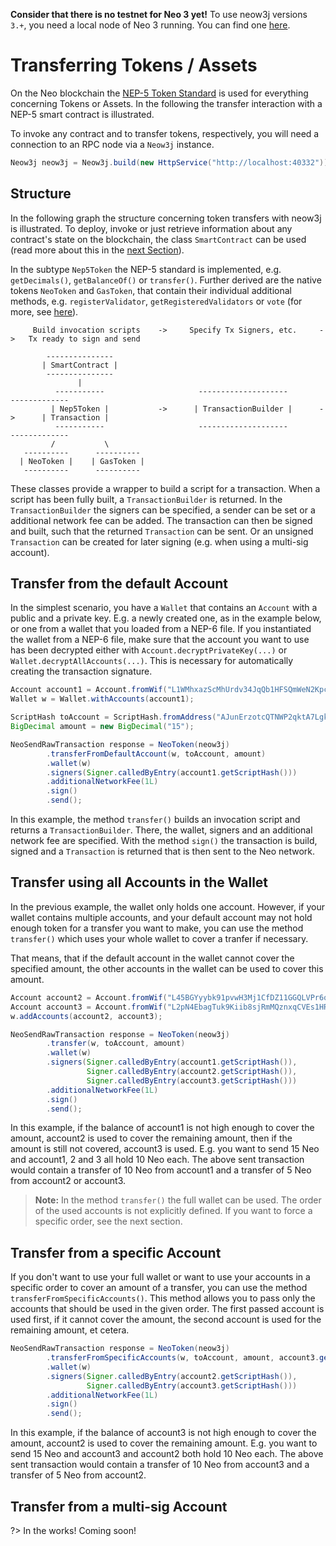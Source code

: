 **Consider that there is no testnet for Neo 3 yet!** To use neow3j versions `3.+`, you need a local node of Neo 3 running. You can find one [here](http://github.com/axlabs/neo3-privatenet-docker).

# Transferring Tokens / Assets

On the Neo blockchain the [NEP-5 Token Standard](http://github.com/neo-project/proposals/blob/master/nep-5.mediawiki) is used for everything concerning Tokens or Assets. In the following the transfer interaction with a NEP-5 smart contract is illustrated.

To invoke any contract and to transfer tokens, respectively, you will need a connection to an RPC node via a `Neow3j` instance.

```java
Neow3j neow3j = Neow3j.build(new HttpService("http://localhost:40332"));
```

## Structure

In the following graph the structure concerning token transfers with neow3j is illustrated.
To deploy, invoke or just retrieve information about any contract's state on the blockchain, the class `SmartContract` can be used (read more about this in the [next Section](neo3_guides/contract_invocation.md)).

In the subtype `Nep5Token` the NEP-5 standard is implemented, e.g. `getDecimals()`, `getBalanceOf()` or `transfer()`. Further derived are the native tokens `NeoToken` and `GasToken`, that contain their individual additional methods, e.g. `registerValidator`, `getRegisteredValidators` or `vote` (for more, see [here](https://docs.neo.org/v3/docs/en-us/reference/scapi/api/neo.html)).

```
     Build invocation scripts    ->     Specify Tx Signers, etc.     ->   Tx ready to sign and send

        ---------------
       | SmartContract |
        ---------------
               |
          -----------                     --------------------                -------------
         | Nep5Token |           ->      | TransactionBuilder |      ->      | Transaction |
          -----------                     --------------------                -------------
         /           \
   ----------      ----------
  | NeoToken |    | GasToken |
   ----------      ----------
```

These classes provide a wrapper to build a script for a transaction. When a script has been fully built, a `TransactionBuilder` is returned. In the `TransactionBuilder` the signers can be specified, a sender can be set or a additional network fee can be added.
The transaction can then be signed and built, such that the returned `Transaction` can be sent. Or an unsigned `Transaction` can be created for later signing (e.g. when using a multi-sig account).

## Transfer from the default Account

In the simplest scenario, you have a `Wallet` that contains an `Account` with a public and a private key. E.g. a newly
created one, as in the example below, or one from a wallet that you loaded from a NEP-6 file. If you instantiated
the wallet from a NEP-6 file, make sure that the account you want to use has been decrypted either with
`Account.decryptPrivateKey(...)` or `Wallet.decryptAllAccounts(...)`. This is necessary for automatically creating the
transaction signature.

```java
Account account1 = Account.fromWif("L1WMhxazScMhUrdv34JqQb1HFSQmWeN2Kpc1R9JGKwL7CDNP21uR");
Wallet w = Wallet.withAccounts(account1);

ScriptHash toAccount = ScriptHash.fromAddress("AJunErzotcQTNWP2qktA7LgkXZVdHea97H");
BigDecimal amount = new BigDecimal("15");

NeoSendRawTransaction response = NeoToken(neow3j)
        .transferFromDefaultAccount(w, toAccount, amount)
        .wallet(w)
        .signers(Signer.calledByEntry(account1.getScriptHash()))
        .additionalNetworkFee(1L)
        .sign()
        .send();
```

In this example, the method `transfer()` builds an invocation script and returns a `TransactionBuilder`. There, the wallet, signers and an additional network fee are specified. With the method `sign()` the transaction is build, signed and a `Transaction` is returned that is then sent to the Neo network.

## Transfer using all Accounts in the Wallet

In the previous example, the wallet only holds one account. However, if your wallet contains multiple accounts, and your default account may not hold enough token for a transfer you want to make, you can use the method `transfer()` which uses your whole wallet to cover a tranfer if necessary.

That means, that if the default account in the wallet cannot cover the specified amount, the other accounts in the wallet can be used to cover this amount.

```java
Account account2 = Account.fromWif("L45BGYyybk91pvwH3Mj1CfDZ11GGQLVPr6qfzpWugeP4WeJZyfki"));
Account account3 = Account.fromWif("L2pN4EbagTuk9Kiib8sjRmMQznxqCVEs1HR8DRaxmnPicjg9FdNc");
w.addAccounts(account2, account3);

NeoSendRawTransaction response = NeoToken(neow3j)
        .transfer(w, toAccount, amount)
        .wallet(w)
        .signers(Signer.calledByEntry(account1.getScriptHash()),
                 Signer.calledByEntry(account2.getScriptHash()),
                 Signer.calledByEntry(account3.getScriptHash()))
        .additionalNetworkFee(1L)
        .sign()
        .send();
```

In this example, if the balance of account1 is not high enough to cover the amount, account2 is used to cover the remaining amount, then if the amount is still not covered, account3 is used.
E.g. you want to send 15 Neo and account1, 2 and 3 all hold 10 Neo each. The above sent transaction would contain a transfer of 10 Neo from account1 and a transfer of 5 Neo from account2 or account3.

> **Note:** In the method `transfer()` the full wallet can be used. The order of the used accounts is not explicitly defined. If you want to force a specific order, see the next section.

## Transfer from a specific Account

If you don't want to use your full wallet or want to use your accounts in a specific order to cover an amount of a transfer, you can use the method `transferFromSpecificAccounts()`. This method allows you to pass only the accounts that should be used in the given order. The first passed account is used first, if it cannot cover the amount, the second account is used for the remaining amount, et cetera.

```java
NeoSendRawTransaction response = NeoToken(neow3j)
        .transferFromSpecificAccounts(w, toAccount, amount, account3.getScriptHash(), account2.getScriptHash())
        .wallet(w)
        .signers(Signer.calledByEntry(account2.getScriptHash()),
                 Signer.calledByEntry(account3.getScriptHash()))
        .additionalNetworkFee(1L)
        .sign()
        .send();
```

In this example, if the balance of account3 is not high enough to cover the amount, account2 is used to cover the remaining amount.
E.g. you want to send 15 Neo and account3 and account2 both hold 10 Neo each. The above sent transaction would contain a transfer of 10 Neo from account3 and a transfer of 5 Neo from account2.

## Transfer from a multi-sig Account

?> In the works! Coming soon!

<!-- Multi-sig addresses are usually not controlled by one single entity. Meaning the private keys of the involved key pairs
are not all available to sign a transaction locally. So this scenario is different in the signing step.

The account used in the transfer must be constructed from the public keys involved in the multi-sig address (see Section [Wallets and Accounts](neo3_guides/wallets_and_accounts.md)). -->

<!-- todo: show how to create ECPublicKey from byte[] -->

<!-- ```java
List<ECPulicKey> keys = Arrays.asList(publicKey1, publicKey2);
Account multiSigAcct = Account.createMultiSigAccount(keys, 2);
```

If those are not available you can also instantiate the account from just the multi-sig address.

```java
Account multiSigAcct = Account.fromAddress("ATcWffQV1A7NMEsqQ1RmKfS7AbSqcAp2hd");
```

This account does not own the key material to properly sign a transaction. Neow3j can only fetch the address's/account's
balances. Signing the transaction is up to you. It is the raw transaction byte array that needs to be signed by the
required number of keys. Then the signatures are combined in a witness script.

```java
byte[] unsignedTxHex = txBuilder.;
SignatureData sig1 = Sign.signMessage(unsignedTxHex, keyPair1);
SignatureData sig2 = Sign.signMessage(unsignedTxHex, keyPair2);
RawScript witness = RawScript.createMultiSigWitness(2, Arrays.asList(sig1, sig2), keys);
```

This is an unlikely example because it means that you where in possession of both key pairs which makes the usage of a
multi-sig address obsolete. But it shows the basic requirements to make this transfer happen. Neow3j does not yet
provide a mechanism to collect signatures from different parties.

It is important that the raw transaction byte array is fetched with the `toArrayWithoutScripts()` method and not
`toArray()`. The scripts part that is excluded in the former is exactly what is created and appended with the witness.

The created witness can now be added to the asset transfer. Then the transfer can be executed. The whole example code
looks as follows:

```java
Neow3j neow3j = Neow3j.build(new HttpService("http://seed7.ngd.network:10332"));
Account multiSigAcct = Account.fromAddress("ATcWffQV1A7NMEsqQ1RmKfS7AbSqcAp2hd").build();
multiSigAcct.updateAssetBalances(neow3j);
AssetTransfer at = new AssetTransfer.Builder(neow3j)
        .account(multiSigAcct)
        .output(NEOAsset.HASH_ID, 1, "AK2nJJpJr6o664CWJKi1QRXjqeic2zRp8y")
        .build();

byte[] unsignedTxHex = at.getTransaction().toArrayWithoutScripts();
SignatureData sig1 = Sign.signMessage(unsignedTxHex, keyPair1);
SignatureData sig2 = Sign.signMessage(unsignedTxHex, keyPair2);
RawScript witness = RawScript.createMultiSigWitness(2, Arrays.asList(sig1, sig2), keys);

at.addWitness(witness).send();
``` -->

